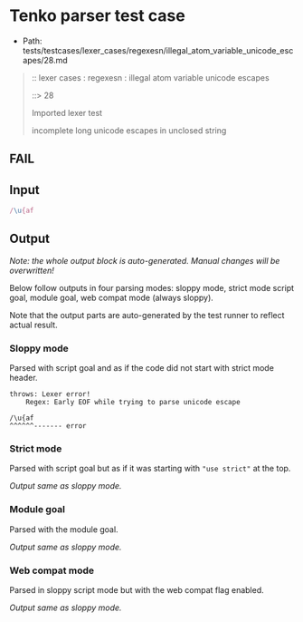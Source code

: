 # Tenko parser test case

- Path: tests/testcases/lexer_cases/regexesn/illegal_atom_variable_unicode_escapes/28.md

> :: lexer cases : regexesn : illegal atom variable unicode escapes
>
> ::> 28
>
> Imported lexer test
>
> incomplete long unicode escapes in unclosed string

## FAIL

## Input

`````js
/\u{af
`````

## Output

_Note: the whole output block is auto-generated. Manual changes will be overwritten!_

Below follow outputs in four parsing modes: sloppy mode, strict mode script goal, module goal, web compat mode (always sloppy).

Note that the output parts are auto-generated by the test runner to reflect actual result.

### Sloppy mode

Parsed with script goal and as if the code did not start with strict mode header.

`````
throws: Lexer error!
    Regex: Early EOF while trying to parse unicode escape

/\u{af
^^^^^^------- error
`````

### Strict mode

Parsed with script goal but as if it was starting with `"use strict"` at the top.

_Output same as sloppy mode._

### Module goal

Parsed with the module goal.

_Output same as sloppy mode._

### Web compat mode

Parsed in sloppy script mode but with the web compat flag enabled.

_Output same as sloppy mode._
